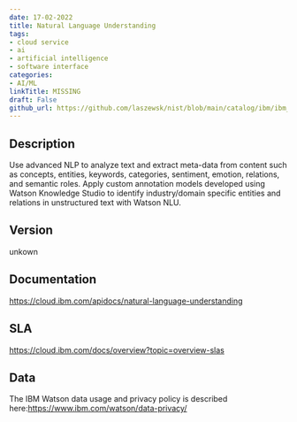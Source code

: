 ```yaml
---
date: 17-02-2022
title: Natural Language Understanding
tags: 
- cloud service
- ai
- artificial intelligence
- software interface
categories: 
- AI/ML
linkTitle: MISSING
draft: False         
github_url: https://github.com/laszewsk/nist/blob/main/catalog/ibm/ibm_natural_language_understanding.yaml
---
```


## Description

Use advanced NLP to analyze text and extract meta-data from content
such as concepts, entities, keywords, categories, sentiment,
emotion, relations, and semantic roles. Apply custom annotation
models developed using Watson Knowledge Studio to identify
industry/domain specific entities and relations in unstructured text
with Watson NLU.


## Version

unkown

## Documentation

https://cloud.ibm.com/apidocs/natural-language-understanding

## SLA

https://cloud.ibm.com/docs/overview?topic=overview-slas

## Data

The IBM Watson data usage and privacy policy is described here:https://www.ibm.com/watson/data-privacy/
